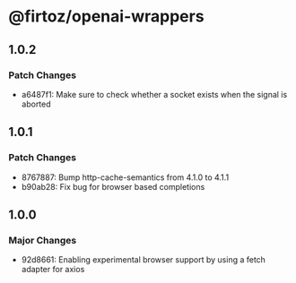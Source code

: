 # @firtoz/openai-wrappers

## 1.0.2

### Patch Changes

- a6487f1: Make sure to check whether a socket exists when the signal is aborted

## 1.0.1

### Patch Changes

- 8767887: Bump http-cache-semantics from 4.1.0 to 4.1.1
- b90ab28: Fix bug for browser based completions

## 1.0.0

### Major Changes

- 92d8661: Enabling experimental browser support by using a fetch adapter for axios
